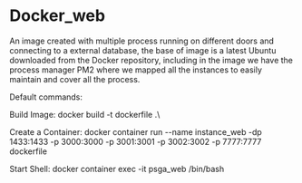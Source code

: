 # Docker_web
An image created with multiple process running on different doors and connecting to a external database, the base of image is a latest Ubuntu downloaded from the Docker repository, including in the image we have the process manager PM2 where we mapped all the instances to easily maintain and cover all the process.

Default commands:

  Build Image:
    docker build -t dockerfile .\
    
  Create a Container:
    docker container run --name instance_web -dp 1433:1433 -p 3000:3000 -p 3001:3001 -p 3002:3002 -p 7777:7777 dockerfile
    
  Start Shell:
    docker container exec -it psga_web /bin/bash
